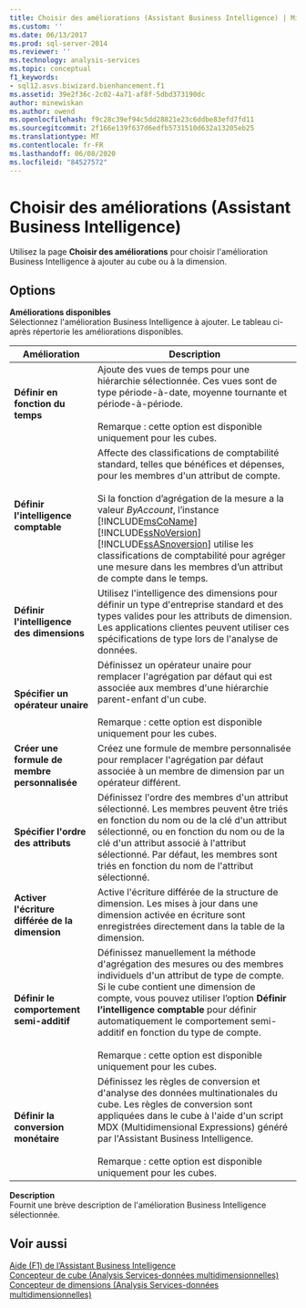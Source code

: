 ```yaml
---
title: Choisir des améliorations (Assistant Business Intelligence) | Microsoft Docs
ms.custom: ''
ms.date: 06/13/2017
ms.prod: sql-server-2014
ms.reviewer: ''
ms.technology: analysis-services
ms.topic: conceptual
f1_keywords:
- sql12.asvs.biwizard.bienhancement.f1
ms.assetid: 39e2f36c-2c02-4a71-af8f-5dbd373190dc
author: minewiskan
ms.author: owend
ms.openlocfilehash: f9c28c39ef94c5dd28821e23c6ddbe83efd7fd11
ms.sourcegitcommit: 2f166e139f637d6edfb5731510d632a13205eb25
ms.translationtype: MT
ms.contentlocale: fr-FR
ms.lasthandoff: 06/08/2020
ms.locfileid: "84527572"
---
```

# <a name="choose-enhancement-business-intelligence-wizard"></a>Choisir des améliorations (Assistant Business Intelligence)
  Utilisez la page **Choisir des améliorations** pour choisir l'amélioration Business Intelligence à ajouter au cube ou à la dimension.  
  
## <a name="options"></a>Options  
 **Améliorations disponibles**  
 Sélectionnez l'amélioration Business Intelligence à ajouter. Le tableau ci-après répertorie les améliorations disponibles.  
  
|Amélioration|Description|  
|-----------------|-----------------|  
|**Définir en fonction du temps**|Ajoute des vues de temps pour une hiérarchie sélectionnée. Ces vues sont de type période-à-date, moyenne tournante et période-à-période.<br /><br /> Remarque : cette option est disponible uniquement pour les cubes.|  
|**Définir l'intelligence comptable**|Affecte des classifications de comptabilité standard, telles que bénéfices et dépenses, pour les membres d'un attribut de compte.<br /><br /> Si la fonction d’agrégation de la mesure a la valeur *ByAccount*, l’instance [!INCLUDE[msCoName](../includes/msconame-md.md)] [!INCLUDE[ssNoVersion](../includes/ssnoversion-md.md)] [!INCLUDE[ssASnoversion](../includes/ssasnoversion-md.md)] utilise les classifications de comptabilité pour agréger une mesure dans les membres d’un attribut de compte dans le temps.|  
|**Définir l'intelligence des dimensions**|Utilisez l'intelligence des dimensions pour définir un type d'entreprise standard et des types valides pour les attributs de dimension. Les applications clientes peuvent utiliser ces spécifications de type lors de l'analyse de données.|  
|**Spécifier un opérateur unaire**|Définissez un opérateur unaire pour remplacer l'agrégation par défaut qui est associée aux membres d'une hiérarchie parent-enfant d'un cube.<br /><br /> Remarque : cette option est disponible uniquement pour les cubes.|  
|**Créer une formule de membre personnalisée**|Créez une formule de membre personnalisée pour remplacer l'agrégation par défaut associée à un membre de dimension par un opérateur différent.|  
|**Spécifier l'ordre des attributs**|Définissez l'ordre des membres d'un attribut sélectionné. Les membres peuvent être triés en fonction du nom ou de la clé d'un attribut sélectionné, ou en fonction du nom ou de la clé d'un attribut associé à l'attribut sélectionné. Par défaut, les membres sont triés en fonction du nom de l'attribut sélectionné.|  
|**Activer l'écriture différée de la dimension**|Active l'écriture différée de la structure de dimension. Les mises à jour dans une dimension activée en écriture sont enregistrées directement dans la table de la dimension.|  
|**Définir le comportement semi-additif**|Définissez manuellement la méthode d'agrégation des mesures ou des membres individuels d'un attribut de type de compte. Si le cube contient une dimension de compte, vous pouvez utiliser l’option **Définir l’intelligence comptable** pour définir automatiquement le comportement semi-additif en fonction du type de compte.<br /><br /> Remarque : cette option est disponible uniquement pour les cubes.|  
|**Définir la conversion monétaire**|Définissez les règles de conversion et d'analyse des données multinationales du cube. Les règles de conversion sont appliquées dans le cube à l'aide d'un script MDX (Multidimensional Expressions) généré par l'Assistant Business Intelligence.<br /><br /> Remarque : cette option est disponible uniquement pour les cubes.|  
  
 **Description**  
 Fournit une brève description de l'amélioration Business Intelligence sélectionnée.  
  
## <a name="see-also"></a>Voir aussi  
 [Aide (F1) de l’Assistant Business Intelligence](business-intelligence-wizard-f1-help.md)   
 [Concepteur de cube &#40;Analysis Services-données multidimensionnelles&#41;](cube-designer-analysis-services-multidimensional-data.md)   
 [Concepteur de dimensions &#40;Analysis Services-données multidimensionnelles&#41;](dimension-designer-analysis-services-multidimensional-data.md)  
  
  
